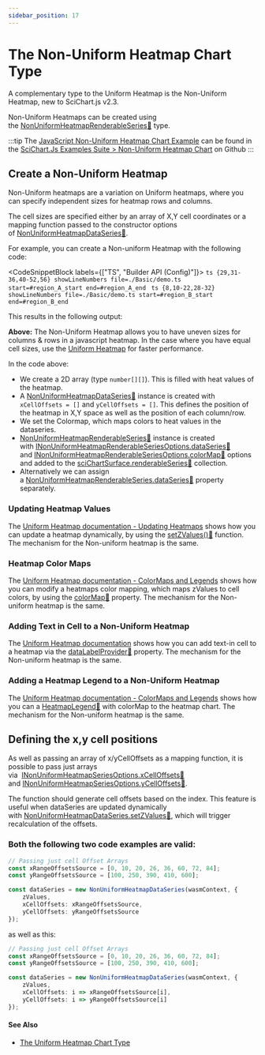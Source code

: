 ```yaml
---
sidebar_position: 17
---
```


# The Non-Uniform Heatmap Chart Type

A complementary type to the Uniform Heatmap is the Non-Uniform Heatmap, new to SciChart.js v2.3.

Non-Uniform Heatmaps can be created using the [NonUniformHeatmapRenderableSeries:blue_book:](https://www.scichart.com/documentation/js/current/typedoc/classes/nonuniformheatmaprenderableseries.html) type.

:::tip
The [JavaScript Non-Uniform Heatmap Chart Example](https://scichart.com/demo/javascript-non-uniform-heatmap-chart) can be found in the [SciChart.Js Examples Suite > Non-Uniform Heatmap Chart](https://github.com/ABTSoftware/SciChart.JS.Examples/tree/master/Examples/src/components/Examples/Charts2D/BasicChartTypes/NonUniformHeatmapChart) on Github
:::

<ChartFromSciChartDemo
    src="https://www.scichart.com/demo/iframe/non-uniform-heatmap-chart"
    title="Digital Mountain Series Chart"
/>

## Create a Non-Uniform Heatmap

Non-Uniform heatmaps are a variation on Uniform heatmaps, where you can specify independent sizes for heatmap rows and columns.

The cell sizes are specified either by an array of X,Y cell coordinates or a mapping function passed to the constructor options of [NonUniformHeatmapDataSeries:blue_book:](https://www.scichart.com/documentation/js/current/typedoc/classes/nonuniformheatmapdataseries.html).

For example, you can create a Non-uniform Heatmap with the following code:

<CodeSnippetBlock labels={["TS", "Builder API (Config)"]}>
    ```ts {29,31-36,40-52,56} showLineNumbers file=./Basic/demo.ts start=#region_A_start end=#region_A_end
    ```
    ```ts {8,10-22,28-32} showLineNumbers file=./Basic/demo.ts start=#region_B_start end=#region_B_end
    ```
</CodeSnippetBlock>

This results in the following output:

<LiveDocSnippet name="./Basic/demo" />

**Above:** The Non-Uniform Heatmap allows you to have uneven sizes for columns & rows in a javascript heatmap. In the case where you have equal cell sizes, use the [Uniform Heatmap](/2d-charts/chart-types/uniform-heatmap-renderable-series/uniform-heatmap-chart-type) for faster performance.

In the code above:

*   We create a 2D array (type `number[][]`). This is filled with heat values of the heatmap.
*   A [NonUniformHeatmapDataSeries:blue_book:](https://www.scichart.com/documentation/js/current/typedoc/classes/nonuniformheatmapdataseries.html) instance is created with `xCellOffsets = []` and `yCellOffsets = []`. This defines the position of the heatmap in X,Y space as well as the position of each column/row.
*   We set the Colormap, which maps colors to heat values in the dataseries.
*   [NonUniformHeatmapRenderableSeries:blue_book:](https://www.scichart.com/documentation/js/current/typedoc/classes/nonuniformheatmaprenderableseries.html) instance is created with [INonUniformHeatmapRenderableSeriesOptions.dataSeries:blue_book:](https://www.scichart.com/documentation/js/current/typedoc/interfaces/inonuniformheatmaprenderableseriesoptions.html#dataseries) and [INonUniformHeatmapRenderableSeriesOptions.colorMap:blue_book:](https://www.scichart.com/documentation/js/current/typedoc/interfaces/inonuniformheatmaprenderableseriesoptions.html#colormap) options and added to the [sciChartSurface.renderableSeries:blue_book:](https://www.scichart.com/documentation/js/current/typedoc/classes/scichartsurface.html#renderableseries) collection.
*   Alternatively we can assign a [NonUniformHeatmapRenderableSeries.dataSeries:blue_book:](https://www.scichart.com/documentation/js/current/typedoc/classes/nonuniformheatmaprenderableseries.html#dataseries) property separately.

### Updating Heatmap Values

The [Uniform Heatmap documentation - Updating Heatmaps](/2d-charts/chart-types/uniform-heatmap-renderable-series/updating-realtime) shows how you can update a heatmap dynamically, by using the [setZValues():blue_book:](https://www.scichart.com/documentation/js/current/typedoc/classes/nonuniformheatmapdataseries.html#setzvalues) function. The mechanism for the Non-uniform heatmap is the same.

### Heatmap Color Maps 

The [Uniform Heatmap documentation - ColorMaps and Legends](/2d-charts/chart-types/uniform-heatmap-renderable-series/uniform-heatmap-chart-type) shows how you can modify a heatmaps color mapping, which maps zValues to cell colors, by using the [colorMap:blue_book:](https://www.scichart.com/documentation/js/current/typedoc/classes/nonuniformheatmaprenderableseries.html#colormap) property. The mechanism for the Non-uniform heatmap is the same.

### Adding Text in Cell to a Non-Uniform Heatmap

The [Uniform Heatmap documentation](/2d-charts/chart-types/uniform-heatmap-renderable-series/uniform-heatmap-chart-type) shows how you can add text-in cell to a heatmap via the [dataLabelProvider:blue_book:](https://www.scichart.com/documentation/js/current/typedoc/classes/nonuniformheatmaprenderableseries.html#dataLabelProvider) property. The mechanism for the Non-uniform heatmap is the same.

### Adding a Heatmap Legend to a Non-Uniform Heatmap

The [Uniform Heatmap documentation - ColorMaps and Legends](/2d-charts/chart-types/uniform-heatmap-renderable-series/uniform-heatmap-chart-type) shows how you can a [HeatmapLegend:blue_book:](https://www.scichart.com/documentation/js/current/typedoc/classes/heatmaplegend.html) with colorMap to the heatmap chart. The mechanism for the Non-uniform heatmap is the same. 

## Defining the x,y cell positions

As well as passing an array of x/yCellOffsets as a mapping function, it is possible to pass just arrays via  [INonUniformHeatmapSeriesOptions.xCellOffsets:blue_book:](https://www.scichart.com/documentation/js/current/typedoc/interfaces/inonuniformheatmapseriesoptions.html#xcelloffsets) and [INonUniformHeatmapSeriesOptions.yCellOffsets:blue_book:](https://www.scichart.com/documentation/js/current/typedoc/interfaces/inonuniformheatmapseriesoptions.html#ycelloffsets).

The function should generate cell offsets based on the index. This feature is useful when dataSeries are updated dynamically with [NonUniformHeatmapDataSeries.setZValues:blue_book:](https://www.scichart.com/documentation/js/current/typedoc/classes/nonuniformheatmapdataseries.html#setZValues), which will trigger recalculation of the offsets.

### Both the following two code examples are valid:

```ts {7-8} showLineNumbers
// Passing just cell Offset Arrays
const xRangeOffsetsSource = [0, 10, 20, 26, 36, 60, 72, 84];
const yRangeOffsetsSource = [100, 250, 390, 410, 600]; 

const dataSeries = new NonUniformHeatmapDataSeries(wasmContext, {
    zValues,
    xCellOffsets: xRangeOffsetsSource,
    yCellOffsets: yRangeOffsetsSource
});
```

as well as this:

```ts {7-8} showLineNumbers
// Passing just cell Offset Arrays
const xRangeOffsetsSource = [0, 10, 20, 26, 36, 60, 72, 84];
const yRangeOffsetsSource = [100, 250, 390, 410, 600]; 

const dataSeries = new NonUniformHeatmapDataSeries(wasmContext, {
    zValues,
    xCellOffsets: i => xRangeOffsetsSource[i],
    yCellOffsets: i => yRangeOffsetsSource[i]
});
```

#### See Also

* [The Uniform Heatmap Chart Type](/2d-charts/chart-types/uniform-heatmap-renderable-series/uniform-heatmap-chart-type)